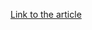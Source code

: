 [Link to the article](https://www.zscaler.com/blogs/security-research/d-evolution-pikabot#indicators-of-compromise--iocs-)
